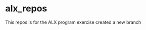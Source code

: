 # alx_repos
This repos is for the ALX program exercise 
c r e a t e d   a   n e w   b r a n c h  
 